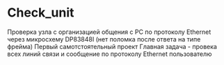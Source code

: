 # Check_unit
Проверка узла с организацией общения с PC по протоколу Ethernet через микросхему DP83848I (нет поломка после ответа на типе фрейма)
Первый самотстоятельный проект
Главная задача - провека всех линий связи и сообщение по протоколу Ethernet пользователю
